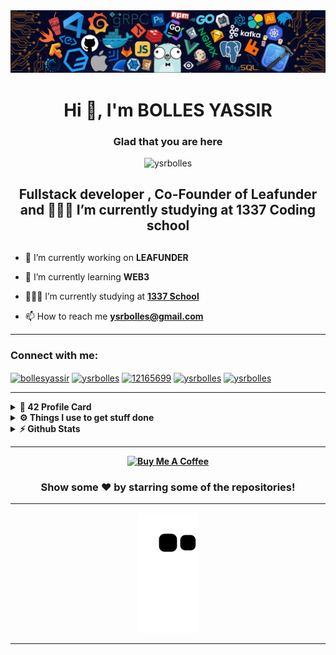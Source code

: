 <img src="/src/header_.png">

<h1 align="center">Hi 👋, I'm BOLLES YASSIR</h1>


<div align="center">

### Glad that you are here 
<p align="center"> <img src="https://komarev.com/ghpvc/?username=ysrbolles&label=Profile%20views&color=0e75b6&style=flat" alt="ysrbolles" /> </p>

<h2>Fullstack developer , Co-Founder of Leafunder and 👨🏽‍💻 I’m currently studying at 1337 Coding school<h2>
</div>


- 🔭 I’m currently working on **LEAFUNDER**

- 🌱 I’m currently learning **WEB3**

- 👨🏽‍💻 I’m currently studying at **[1337 School](https://1337.ma)**

- 📫 How to reach me **ysrbolles@gmail.com**

---

<h3 align="left">Connect with me:</h3>
<p align="left">
<a href="https://twitter.com/bollesyassir" target="blank"><img align="center" src="https://raw.githubusercontent.com/rahuldkjain/github-profile-readme-generator/master/src/images/icons/Social/twitter.svg" alt="bollesyassir" height="30" width="40" /></a>
<a href="https://linkedin.com/in/ysrbolles" target="blank"><img align="center" src="https://raw.githubusercontent.com/rahuldkjain/github-profile-readme-generator/master/src/images/icons/Social/linked-in-alt.svg" alt="ysrbolles" height="30" width="40" /></a>
<a href="https://stackoverflow.com/users/12165699" target="blank"><img align="center" src="https://raw.githubusercontent.com/rahuldkjain/github-profile-readme-generator/master/src/images/icons/Social/stack-overflow.svg" alt="12165699" height="30" width="40" /></a>
<a href="https://fb.com/ysrbolles" target="blank"><img align="center" src="https://raw.githubusercontent.com/rahuldkjain/github-profile-readme-generator/master/src/images/icons/Social/facebook.svg" alt="ysrbolles" height="30" width="40" /></a>
<a href="https://instagram.com/ysrbolles" target="blank"><img align="center" src="https://raw.githubusercontent.com/rahuldkjain/github-profile-readme-generator/master/src/images/icons/Social/instagram.svg" alt="ysrbolles" height="30" width="40" /></a>
</p>


---



<details>	
  <summary><b> 42 Profile Card</summary>

  <br />

  [![42 Profile Card](https://1337-readme.vercel.app/api/profile?cursus=42cursus&dark=true&login=ybolles)](https://github.com/Ysrbolles)
</details>

<details>	
  <br />
  <summary><b>⚙️ Things I use to get stuff done</b></summary>
  	<ul>
  	    <li><b>OS:</b> MacOs Montery</li>
	    <li><b>Laptop: </b> MacBook Pro (i9 2019)</li>
  	    <li><b>Browser: </b> Chrome & Firefox Web Browser</li>
	    <li><b>Terminal: </b> ZSH: Oh My Zsh (fino)</li>
	    <li><b>Code Editor:</b> VSCode - The best editor out there.</li>
	    <li><b>To Stay Updated:</b> Dev.to, Medium, Linkedin, Twitter and StackOverflow (-Don't tell anyone-).</li>
	</ul>	
</details>

<details>	
  <summary><b>⚡ Github Stats</b></summary>
  <br />
  <img height="180em" src="https://github-profile-summary-cards.vercel.app/api/cards/profile-details?username=ysrbolles&theme=dracula" />
  <br/>
  <img height="180em" src="https://github-profile-summary-cards.vercel.app/api/cards/productive-time?username=ysrbolles&theme=dracula"/>
  <img height="180em" src="https://github-profile-summary-cards.vercel.app/api/cards/stats?username=ysrbolles&theme=dracula"/>
  <img height="180em" src="https://github-profile-summary-cards.vercel.app/api/cards/repos-per-language?username=ysrbolles&theme=dracula"/>
  <img height="180em" src="https://github-profile-summary-cards.vercel.app/api/cards/most-commit-language?username=ysrbolles&theme=dracula"/>
</details>

---

<div align="center"><a href="https://www.buymeacoffee.com/ysrbolles" target="_blank"><img src="https://cdn.buymeacoffee.com/buttons/v2/default-yellow.png" alt="Buy Me A Coffee" height="60px" width="217px" ></a></div>
<div align="center">

### Show some ❤️ by starring some of the repositories!

</div>

---

<p align="center">
   <img src="https://github.com/Ysrbolles/Ysrbolles/blob/output/github-contribution-grid-snake.svg" alt="snake">
</p>

---
<!--
**Ysrbolles/Ysrbolles** is a ✨ _special_ ✨ repository because its `README.md` (this file) appears on your GitHub profile.

Here are some ideas to get you started:

- 🔭 I’m currently I’m currently studying at on ...
- 🌱 I’m currently learning ...
- 👯 I’m looking to collaborate on ...
- 🤔 I’m looking for help with ...
- 💬 Ask me about ...
- 📫 How to reach me: ...
- 😄 Pronouns: ...
- ⚡ Fun fact: ...
-->
